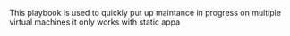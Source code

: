This playbook is used to quickly put up maintance in progress on multiple virtual machines
it only works with static appa